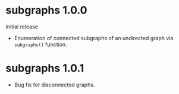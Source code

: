 # subgraphs 1.0.0

Initial release

* Enumeration of connected subgraphs of an undirected graph via `subgraphs()` function.

# subgraphs 1.0.1

* Bug fix for disconnected graphs.
